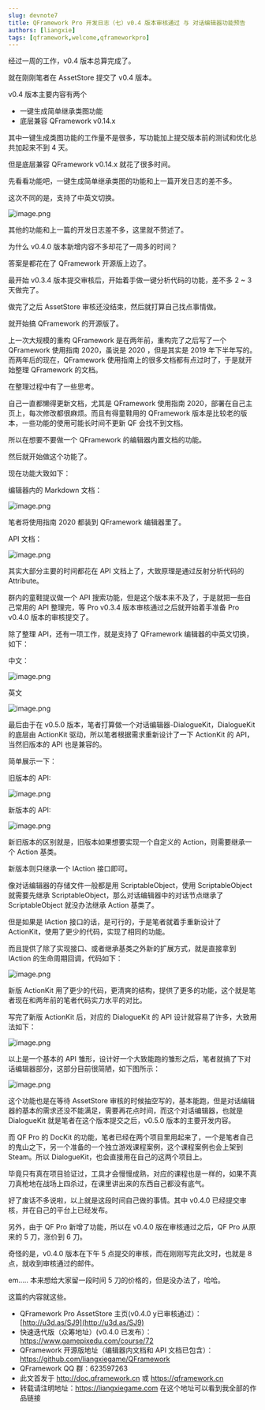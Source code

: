 ```yaml
---
slug: devnote7
title: QFramework Pro 开发日志（七）v0.4 版本审核通过 与 对话编辑器功能预告
authors: [liangxie]
tags: [qframework,welcome,qframeworkpro]
---
```


经过一周的工作，v0.4 版本总算完成了。

就在刚刚笔者在 AssetStore 提交了 v0.4 版本。

v0.4 版本主要内容有两个

* 一键生成简单继承类图功能
* 底层兼容 QFramework v0.14.x

其中一键生成类图功能的工作量不是很多，写功能加上提交版本前的测试和优化总共加起来不到 4 天。

但是底层兼容 QFramework v0.14.x 就花了很多时间。

先看看功能吧，一键生成简单继承类图的功能和上一篇开发日志的差不多。

这次不同的是，支持了中英文切换。

![image.png](https://file.liangxiegame.com/e4e47151-78c8-4fba-afc4-0d6de9daa386.png)

其他的功能和上一篇的开发日志差不多，这里就不赘述了。

为什么 v0.4.0 版本新增内容不多却花了一周多的时间？

答案是都花在了 QFramework 开源版上边了。

最开始 v0.3.4 版本提交审核后，开始着手做一键分析代码的功能，差不多 2 ~ 3 天做完了。

做完了之后 AssetStore 审核还没结束，然后就打算自己找点事情做。

就开始搞 QFramework 的开源版了。

上一次大规模的重构 QFramework 是在两年前，重构完了之后写了一个 QFramework 使用指南 2020，虽说是 2020 ，但是其实是 2019 年下半年写的。而两年后的现在，QFramework 使用指南上的很多文档都有点过时了，于是就开始整理 QFramework 的文档。

在整理过程中有了一些思考。

自己一直都懒得更新文档，尤其是 QFramework 使用指南 2020，部署在自己主页上，每次修改都很麻烦。而且有得童鞋用的 QFramework 版本是比较老的版本，一些功能的使用可能长时间不更新 QF 会找不到文档。

所以在想要不要做一个 QFramework 的编辑器内置文档的功能。

然后就开始做这个功能了。

现在功能大致如下：

编辑器内的 Markdown 文档：

![image.png](https://file.liangxiegame.com/1f17e09d-5257-4642-aa12-4de78cd2ca7b.png)

笔者将使用指南 2020 都装到 QFramework 编辑器里了。

API 文档：

![image.png](https://file.liangxiegame.com/50733ffc-034a-4b93-86e6-85ba825270d3.png)

其实大部分主要的时间都花在 API 文档上了，大致原理是通过反射分析代码的 Attribute。

群内的童鞋提议做一个 API 搜索功能，但是这个版本来不及了，于是就把一些自己常用的 API 整理完，等  Pro v0.3.4 版本审核通过之后就开始着手准备 Pro v0.4.0 版本的审核提交了。

除了整理 API，还有一项工作，就是支持了 QFramework 编辑器的中英文切换，如下：

中文：

![image.png](https://file.liangxiegame.com/31d4d081-e26a-4a47-b6e5-554a31515872.png)

英文

![image.png](https://file.liangxiegame.com/adae89b9-8935-4162-af96-f0ff9df820f5.png)

最后由于在 v0.5.0 版本，笔者打算做一个对话编辑器-DialogueKit，DialogueKit 的底层由 ActionKit 驱动，所以笔者根据需求重新设计了一下 ActionKit 的 API，当然旧版本的 API 也是兼容的。

简单展示一下：

旧版本的 API:

![image.png](https://file.liangxiegame.com/2ebb3c9b-d427-435e-8340-dd6e165594e5.png)

新版本的 API:

![image.png](https://file.liangxiegame.com/c524ae43-45f1-4ceb-97a4-9a123df542ca.png)

新旧版本的区别就是，旧版本如果想要实现一个自定义的 Action，则需要继承一个 Action 基类。

新版本则只继承一个 IAction 接口即可。

像对话编辑器的存储文件一般都是用 ScriptableObject，使用 ScriptableObject 就需要先继承 ScriptableObject，那么对话编辑器中的对话节点继承了 ScriptableObject 就没办法继承 Action 基类了。

但是如果是 IAction 接口的话，是可行的，于是笔者就着手重新设计了 ActionKit，使用了更少的代码，实现了相同的功能。

而且提供了除了实现接口、或者继承基类之外新的扩展方式，就是直接拿到 IAction 的生命周期回调，代码如下：

![image.png](https://file.liangxiegame.com/dcec33af-a4ed-4cd7-974f-964766b700df.png)

新版 ActionKit 用了更少的代码，更清爽的结构，提供了更多的功能，这个就是笔者现在和两年前的笔者代码实力水平的对比。

写完了新版 ActionKit 后，对应的 DialogueKit 的 API 设计就容易了许多，大致用法如下：

![image.png](https://file.liangxiegame.com/5fd2ad8e-b2ec-4493-a2ac-661f499a52a0.png)

以上是一个基本的 API 雏形，设计好一个大致能跑的雏形之后，笔者就搞了下对话编辑器部分，这部分目前很简陋，如下图所示：

![image.png](https://file.liangxiegame.com/17594b4e-2e46-4ce6-8aff-321e02bc7855.png)

这个功能也是在等待 AssetStore 审核的时候抽空写的，基本能跑，但是对话编辑器的基本的需求还没不能满足，需要再花点时间，而这个对话编辑器，也就是 DialogueKit 就是笔者在这个版本提交之后，v0.5.0 版本的主要开发内容。

而 QF Pro 的 DocKit 的功能，笔者已经在两个项目里用起来了，一个是笔者自己的鬼山之下，另一个准备的一个独立游戏课程案例，这个课程案例也会上架到 Steam。所以 DialogueKit，也会直接用在自己的这两个项目上。

毕竟只有真在项目验证过，工具才会慢慢成熟，对应的课程也是一样的，如果不真刀真枪地在战场上四杀过，在课里讲出来的东西自己都没有底气。

好了废话不多说啦，以上就是这段时间自己做的事情。其中 v0.4.0 已经提交审核，并在自己的平台上已经发布。

另外，由于 QF Pro 新增了功能，所以在 v0.4.0 版在审核通过之后，QF Pro 从原来的 5 刀，涨价到 6 刀。


奇怪的是，v0.4.0 版本在下午 5 点提交的审核，而在刚刚写完此文时，也就是 8 点，就收到审核通过的邮件。


em..... 本来想给大家留一段时间 5 刀的价格的，但是没办法了，哈哈。


这篇的内容就这些。

* QFramework Pro AssetStore 主页(v0.4.0 y已审核通过）：[http://u3d.as/SJ9](http://u3d.as/SJ9)
* 快速迭代版（众筹地址）(v0.4.0 已发布）：https://www.gamepixedu.com/course/72
* QFramework 开源版地址（编辑器内文档和 API 文档已包含）：https://github.com/liangxiegame/QFramework
* QFramework QQ 群：623597263
* 此文首发于 http://doc.qframework.cn 或 https://qframework.cn
* 转载请注明地址：https://liangxiegame.com  在这个地址可以看到我全部的作品链接